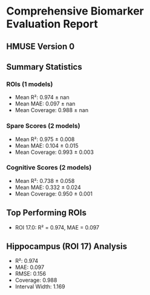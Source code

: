 
# Comprehensive Biomarker Evaluation Report
## HMUSE Version 0

## Summary Statistics

### ROIs (1 models)
- Mean R²: 0.974 ± nan
- Mean MAE: 0.097 ± nan
- Mean Coverage: 0.988 ± nan

### Spare Scores (2 models)
- Mean R²: 0.975 ± 0.008
- Mean MAE: 0.104 ± 0.015
- Mean Coverage: 0.993 ± 0.003

### Cognitive Scores (2 models)
- Mean R²: 0.738 ± 0.058
- Mean MAE: 0.332 ± 0.024
- Mean Coverage: 0.950 ± 0.001

## Top Performing ROIs
- ROI 17.0: R² = 0.974, MAE = 0.097

## Hippocampus (ROI 17) Analysis
- R²: 0.974
- MAE: 0.097
- RMSE: 0.156
- Coverage: 0.988
- Interval Width: 1.169
